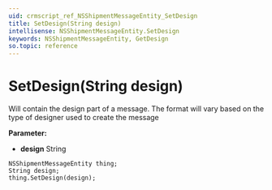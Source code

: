```yaml
---
uid: crmscript_ref_NSShipmentMessageEntity_SetDesign
title: SetDesign(String design)
intellisense: NSShipmentMessageEntity.SetDesign
keywords: NSShipmentMessageEntity, GetDesign
so.topic: reference
---
```


# SetDesign(String design)

Will contain the design part of a message. The format will vary based on the type of designer used to create the message

**Parameter:** 
 - **design** String

```crmscript
NSShipmentMessageEntity thing;
String design;
thing.SetDesign(design);
```


